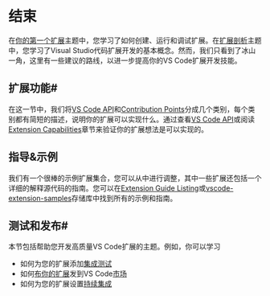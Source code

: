 # 结束

在[你的第一个扩展](./你的第一个扩展.md)主题中，您学习了如何创建、运行和调试扩展。在[扩展剖析](./扩展剖析.md)主题中，您学习了Visual Studio代码扩展开发的基本概念。然而，我们只看到了冰山一角，这里有一些建议的路线，以进一步提高你的VS Code扩展开发技能。

## 扩展功能#

在这一节中，我们将[VS Code API](https://code.visualstudio.com/api/references/vscode-api)和[Contribution Points](https://code.visualstudio.com/api/references/contribution-points)分成几个类别，每个类别都有简短的描述，说明你的扩展可以实现什么。通过查看[VS Code API](https://code.visualstudio.com/api/references/vscode-api)或阅读[Extension Capabilities](https://code.visualstudio.com/api/extension-capabilities/overview)章节来验证你的扩展想法是可以实现的。

## 指导&示例

我们有一个很棒的示例扩展集合，您可以从中进行调整，其中一些扩展还包括一个详细的解释源代码的指南。您可以在[Extension Guide Listing](https://code.visualstudio.com/api/extension-guides/overview)或[vscode-extension-samples](https://github.com/microsoft/vscode-extension-samples)存储库中找到所有的示例和指南。

## 测试和发布#

本节包括帮助您开发高质量VS Code扩展的主题。例如，你可以学习

- 如何为您的扩展添加[集成测试](https://code.visualstudio.com/api/working-with-extensions/testing-extension)
- 如何[布你的扩展](https://code.visualstudio.com/api/working-with-extensions/publishing-extension)发到VS Code[市场](https://marketplace.visualstudio.com/)
- 如何为您的扩展设置[持续集成](https://code.visualstudio.com/api/working-with-extensions/continuous-integration)
